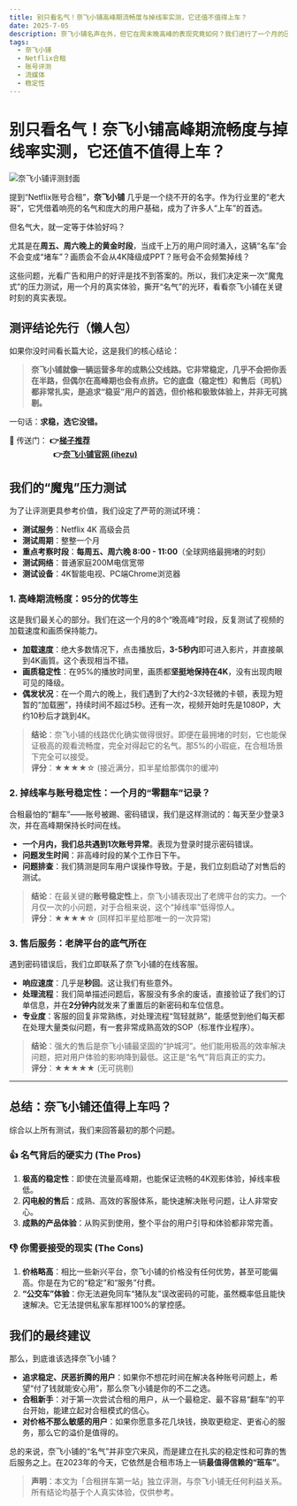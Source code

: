 ```yaml
---
title: 别只看名气！奈飞小铺高峰期流畅度与掉线率实测，它还值不值得上车？
date: 2025-7-05
description: 奈飞小铺名声在外，但它在周末晚高峰的表现究竟如何？我们进行了一个月的压力测试，用真实数据告诉你它的流畅度、掉线率和售后表现，帮你判断这辆“名车”是否还值得上。
tags:
  - 奈飞小铺
  - Netflix合租
  - 账号评测
  - 流媒体
  - 稳定性
---
```

# 别只看名气！奈飞小铺高峰期流畅度与掉线率实测，它还值不值得上车？


![奈飞小铺评测封面](/奈飞小铺评测封面.png)

提到“Netflix账号合租”，**奈飞小铺** 几乎是一个绕不开的名字。作为行业里的“老大哥”，它凭借着响亮的名气和庞大的用户基础，成为了许多人“上车”的首选。

但名气大，就一定等于体验好吗？

尤其是在**周五、周六晚上的黄金时段**，当成千上万的用户同时涌入，这辆“名车”会不会变成“堵车”？画质会不会从4K降级成PPT？账号会不会频繁掉线？

这些问题，光看广告和用户的好评是找不到答案的。所以，我们决定来一次“魔鬼式”的压力测试，用一个月的真实体验，撕开“名气”的光环，看看奈飞小铺在关键时刻的真实表现。



## 测评结论先行（懒人包）

如果你没时间看长篇大论，这是我们的核心结论：

> **奈飞小铺就像一辆运营多年的成熟公交线路。它非常稳定，几乎不会把你丢在半路，但偶尔在高峰期也会有点挤。它的底盘（稳定性）和售后（司机）都非常扎实，是追求“稳妥”用户的首选，但价格和极致体验上，并非无可挑剔。**

一句话：**求稳，选它没错。**

🔗 传送门：
**👉[梯子推荐](https://mahu.blog/evaluation/z3du3x1x/)**  
**&nbsp;&nbsp;&nbsp;&nbsp;&nbsp;&nbsp;&nbsp;&nbsp;&nbsp;&nbsp;&nbsp;&nbsp;&nbsp;&nbsp;&nbsp;&nbsp;&nbsp;&nbsp;&nbsp;&nbsp;&nbsp;&nbsp;&nbsp;&nbsp;👉[奈飞小铺官网 (ihezu)](https://ihezu.world/Vy4uUS)** 


## 我们的“魔鬼”压力测试

为了让评测更具参考价值，我们设定了严苛的测试环境：

*   **测试服务**：Netflix 4K 高级会员
*   **测试周期**：整整一个月
*   **重点考察时段**：**每周五、周六晚 8:00 - 11:00**（全球网络最拥堵的时刻）
*   **测试网络**：普通家庭200M电信宽带
*   **测试设备**：4K智能电视、PC端Chrome浏览器

### 1. 高峰期流畅度：95分的优等生

这是我们最关心的部分。我们在这一个月的8个“晚高峰”时段，反复测试了视频的加载速度和画质保持能力。

*   **加载速度**：绝大多数情况下，点击播放后，**3-5秒内**即可进入影片，并直接飙到4K画質。这个表现相当不错。  
*   **画质稳定性**：在95%的播放时间里，画质都**坚挺地保持在4K**，没有出现肉眼可见的降级。  
*   **偶发状况**：在一个周六的晚上，我们遇到了大约2-3次轻微的卡顿，表现为短暂的“加载圈”，持续时间不超过5秒。还有一次，视频开始时先是1080P，大约10秒后才跳到4K。  

> **结论**：奈飞小铺的线路优化确实做得很好。即便在最拥堵的时刻，它也能保证极高的观看流畅度，完全对得起它的名气。那5%的小瑕疵，在合租场景下完全可以接受。  
> **评分**：★★★★☆ (接近满分，扣半星给那偶尔的缓冲)

### 2. 掉线率与账号稳定性：一个月的“零翻车”记录？

合租最怕的“翻车”——账号被踢、密码错误，我们是这样测试的：每天至少登录3次，并在高峰期保持长时间在线。

*   **一个月内，我们总共遇到1次账号异常**。表现为登录时提示密码错误。
*   **问题发生时间**：非高峰时段的某个工作日下午。
*   **问题排查**：我们猜测是同车用户误操作导致。于是，我们立刻启动了对售后的测试。

> **结论**：在最关键的**账号稳定性**上，奈飞小铺表现出了老牌平台的实力。一个月仅一次的小问题，对于合租来说，这个“掉线率”低得惊人。  
> **评分**：★★★★☆ (同样扣半星给那唯一的一次异常)

### 3. 售后服务：老牌平台的底气所在

遇到密码错误后，我们立即联系了奈飞小铺的在线客服。

*   **响应速度**：几乎是**秒回**。这让我们有些意外。
*   **处理流程**：我们简单描述问题后，客服没有多余的废话，直接验证了我们的订单信息，并在**2分钟内**就发来了重置后的新密码和车位信息。
*   **专业度**：客服的回复非常熟练，对处理流程“驾轻就熟”，能感觉到他们每天都在处理大量类似问题，有一套非常成熟高效的SOP（标准作业程序）。

> **结论**：强大的售后是奈飞小铺最坚固的“护城河”。他们能用极高的效率解决问题，把对用户体验的影响降到最低。这正是“名气”背后真正的实力。  
> **评分**：★★★★★ (无可挑剔)

---

## 总结：奈飞小铺还值得上车吗？

综合以上所有测试，我们来回答最初的那个问题。

### 👍 名气背后的硬实力 (The Pros)

1.  **极高的稳定性**：即使在流量高峰期，也能保证流畅的4K观影体验，掉线率极低。
2.  **闪电般的售后**：成熟、高效的客服体系，能快速解决账号问题，让人非常安心。
3.  **成熟的产品体验**：从购买到使用，整个平台的用户引导和体验都非常完善。

### 👎 你需要接受的现实 (The Cons)

1.  **价格略高**：相比一些新兴平台，奈飞小铺的价格没有任何优势，甚至可能偏高。你是在为它的“稳定”和“服务”付费。
2.  **“公交车”体验**：你无法避免同车“猪队友”误改密码的可能，虽然概率低且能快速解决。它无法提供私家车那样100%的掌控感。

## 我们的最终建议

那么，到底谁该选择奈飞小铺？

*   **追求稳定、厌恶折腾的用户**：如果你不想花时间在解决各种账号问题上，希望“付了钱就能安心用”，那么奈飞小铺是你的不二之选。
*   **合租新手**：对于第一次尝试合租的用户，从一个最稳定、最不容易“翻车”的平台开始，能建立起对合租模式的信心。
*   **对价格不那么敏感的用户**：如果你愿意多花几块钱，换取更稳定、更省心的服务，那么它的溢价是值得的。

总的来说，奈飞小铺的“名气”并非空穴来风，而是建立在扎实的稳定性和可靠的售后服务之上。在2023年的今天，它依然是合租市场上一辆**最值得信赖的“班车”**。

> **声明**：本文为「合租拼车第一站」独立评测，与奈飞小铺无任何利益关系。所有结论均基于个人真实体验，仅供参考。